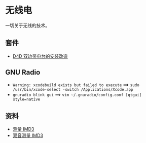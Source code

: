# 无线电
一切关于无线的技术。
## 套件
- [D4D 双边带电台的安装改造](https://github.com/cnsit/radio/blob/D4D/articles/D4D.md)
## GNU Radio
- ```Warning: xcodebuild exists but failed to execute``` ==> ```sudo /usr/bin/xcode-select -switch /Applications/Xcode.app```
- ```gnuradio blink gui``` ==> ```vim ~/.gnuradio/config.conf [qtgui] style=native```
## 资料
- [测量 IMD3](https://dl.cdn-anritsu.com/en-us/test-measurement/files/Application-Notes/Application-Note/11410-00816C.pdf)
- [双音测量 IMD3](https://www.markimicrowave.com/blog/how-to-measure-mixer-ip3-and-identify-potential-error-sources/)

